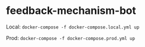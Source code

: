 # feedback-mechanism-bot

Local:
`docker-compose -f docker-compose.local.yml up`

Prod:
`docker-compose -f docker-compose.prod.yml up`
